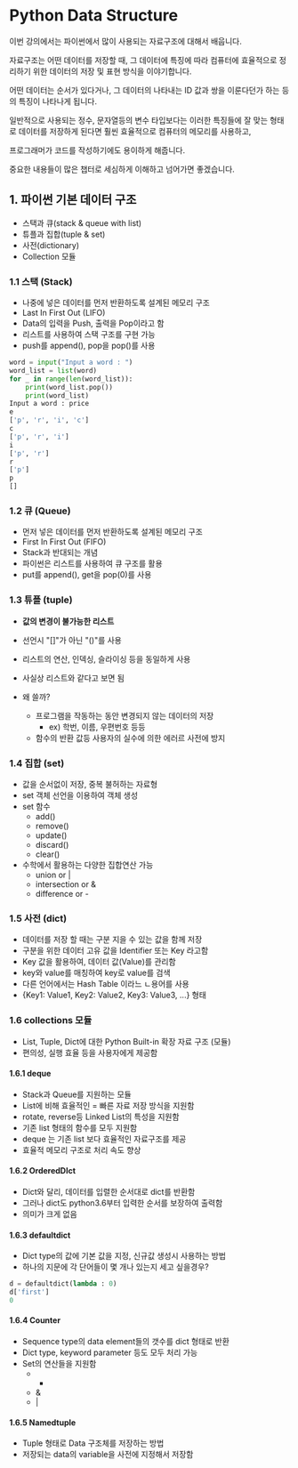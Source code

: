 # Python Data Structure

이번 강의에서는 파이썬에서 많이 사용되는 자료구조에 대해서 배웁니다.

자료구조는 어떤 데이터를 저장할 때, 그 데이터에 특징에 따라 컴퓨터에 효율적으로 정리하기 위한 데이터의 저장 및 표현 방식을 이야기합니다. 

어떤 데이터는 순서가 있다거나, 그 데이터의 나타내는 ID 값과 쌍을 이룬다던가 하는 등의 특징이 나타나게 됩니다. 

일반적으로 사용되는 정수, 문자열등의 변수 타입보다는 이러한 특징들에 잘 맞는 형태로 데이터를 저장하게 된다면 훨씬 효율적으로 컴퓨터의 메모리를 사용하고, 

프로그래머가 코드를 작성하기에도 용이하게 해줍니다.

중요한 내용들이 많은 챕터로 세심하게 이해하고 넘어가면 좋겠습니다.

## 1. 파이썬 기본 데이터 구조

- 스택과 큐(stack & queue with list)
- 튜플과 집합(tuple & set)
- 사전(dictionary)
- Collection 모듈

### 1.1 스택 (Stack)

- 나중에 넣은 데이터를 먼저 반환하도록 설계된 메모리 구조
- Last In First Out (LIFO)
- Data의 입력을 Push, 출력을 Pop이라고 함
- 리스트를 사용하여 스택 구조를 구현 가능
- push를 append(), pop을 pop()를 사용

```python
word = input("Input a word : ")
word_list = list(word)
for _ in range(len(word_list)):
    print(word_list.pop())
    print(word_list)
Input a word : price
e
['p', 'r', 'i', 'c']
c
['p', 'r', 'i']
i
['p', 'r']
r
['p']
p
[]
```

### 1.2 큐 (Queue)

- 먼저 넣은 데이터를 먼저 반환하도록 설계된 메모리 구조
- First In First Out (FIFO)
- Stack과 반대되는 개념
- 파이썬은 리스트를 사용하여 큐 구조를 활용
- put를 append(), get을 pop(0)를 사용

### 1.3 튜플 (tuple)

- **값의 변경이 불가능한 리스트**
- 선언시 "[]"가 아닌 "()"를 사용
- 리스트의 연산, 인덱싱, 슬라이싱 등을 동일하게 사용
- 사실상 리스트와 같다고 보면 됨

- 왜 쓸까?
  - 프로그램을 작동하는 동안 변경되지 않는 데이터의 저장
    - ex) 학번, 이름, 우편번호 등등
  - 함수의 반환 값등 사용자의 실수에 의한 에러르 사전에 방지

### 1.4 집합 (set)

- 값을 순서없이 저장, 중복 불허하는 자료형
- set 객체 선언을 이용하여 객체 생성
- set 함수
  - add()
  - remove()
  - update()
  - discard()
  - clear()
- 수학에서 활용하는 다양한 집합연산 가능
  - union or |
  - intersection or &
  - difference or -

### 1.5 사전 (dict)

- 데이터를 저장 할 때는 구분 지을 수 있는 값을 함께 저장
- 구분을 위한 데이터 고유 값을 Identifier 또는 Key 라고함
- Key 값을 활용하여, 데이터 값(Value)를 관리함
- key와 value를 매칭하여 key로 value를 검색
- 다른 언어에서는 Hash Table 이라느 ㄴ용어를 사용
- {Key1: Value1, Key2: Value2, Key3: Value3, ...} 형태

### 1.6 collections 모듈

- List, Tuple, Dict에 대한 Python Built-in 확장 자료 구조 (모듈)
- 편의성, 실행 효율 등을 사용자에게 제공함

#### 1.6.1 deque

- Stack과 Queue를 지원하는 모듈
- List에 비해 효율적인 = 빠른 자료 저장 방식을 지원함
- rotate, reverse등 Linked List의 특성을 지원함
- 기존 list 형태의 함수를 모두 지원함
- deque 는 기존 list 보다 효율적인 자료구조를 제공
- 효율적 메모리 구조로 처리 속도 향상

#### 1.6.2 OrderedDIct

- Dict와 달리, 데이터를 입렬한 순서대로 dict를 반환함
- 그러나 dict도 python3.6부터 입력한 순서를 보장하여 출력함
- 의미가 크게 없음

#### 1.6.3 defaultdict

- Dict type의 값에 기본 값을 지정, 신규값 생성시 사용하는 방법
- 하나의 지문에 각 단어들이 몇 개나 있는지 세고 싶을경우?

```python
d = defaultdict(lambda : 0)
d['first']
0
```

#### 1.6.4 Counter

- Sequence type의 data element들의 갯수를 dict 형태로 반환
- Dict type, keyword parameter 등도 모두 처리 가능
- Set의 연산들을 지원함
  - +
  - &
  - |

#### 1.6.5 Namedtuple

- Tuple 형태로 Data 구조체를 저장하는 방법
- 저장되는 data의 variable을 사전에 지정해서 저장함


